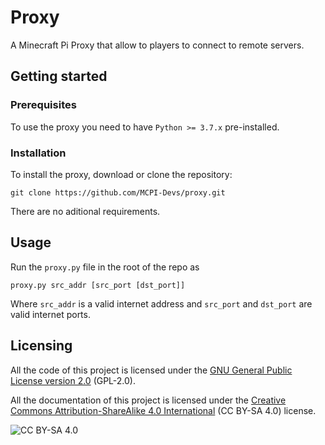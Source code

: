 # Proxy
A Minecraft Pi Proxy that allow to players to connect to remote servers.

## Getting started
### Prerequisites
To use the proxy you need to have `Python >= 3.7.x` pre-installed.

### Installation
To install the proxy, download or clone the repository:
```shell
git clone https://github.com/MCPI-Devs/proxy.git
```
There are no aditional requirements.

## Usage
Run the `proxy.py` file in the root of the repo as
```
proxy.py src_addr [src_port [dst_port]]
```
Where `src_addr` is a valid internet address and `src_port` and `dst_port` are valid internet ports.

## Licensing
All the code of this project is licensed under the [GNU General Public License version 2.0](https://github.com/Alvarito050506/MCPIL/blob/master/LICENSE) (GPL-2.0).

All the documentation of this project is licensed under the [Creative Commons Attribution-ShareAlike 4.0 International](https://creativecommons.org/licenses/by-sa/4.0/) (CC BY-SA 4.0) license.

![CC BY-SA 4.0](https://i.creativecommons.org/l/by-sa/4.0/88x31.png)
